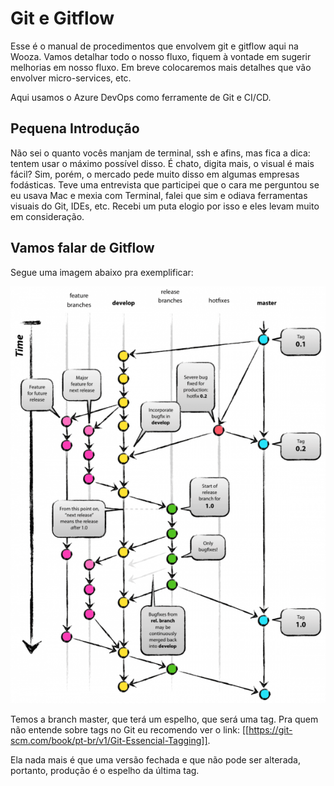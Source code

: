 # Git e Gitflow

Esse é o manual de procedimentos que envolvem git e gitflow aqui na Wooza. Vamos detalhar todo o nosso fluxo, fiquem à vontade em sugerir melhorias em nosso fluxo. Em breve colocaremos mais detalhes que vão envolver micro-services, etc.

Aqui usamos o Azure DevOps como ferramente de Git e CI/CD.

## Pequena Introdução

Não sei o quanto vocês manjam de terminal, ssh e afins, mas fica a dica: tentem usar o máximo possível disso. É chato, digita mais, o visual é mais fácil? Sim, porém, o mercado pede muito disso em algumas empresas fodásticas. Teve uma entrevista que participei que o cara me perguntou se eu usava Mac e mexia com Terminal, falei que sim e odiava ferramentas visuais do Git, IDEs, etc. Recebi um puta elogio por isso e eles levam muito em consideração.

## Vamos falar de Gitflow

Segue uma imagem abaixo pra exemplificar:

![Gitflow](../images/gitflow.png)

Temos a branch master, que terá um espelho, que será uma tag. Pra quem não entende sobre tags no Git eu recomendo ver o link: [[https://git-scm.com/book/pt-br/v1/Git-Essencial-Tagging]].

Ela nada mais é que uma versão fechada e que não pode ser alterada, portanto, produção é o espelho da última tag.
